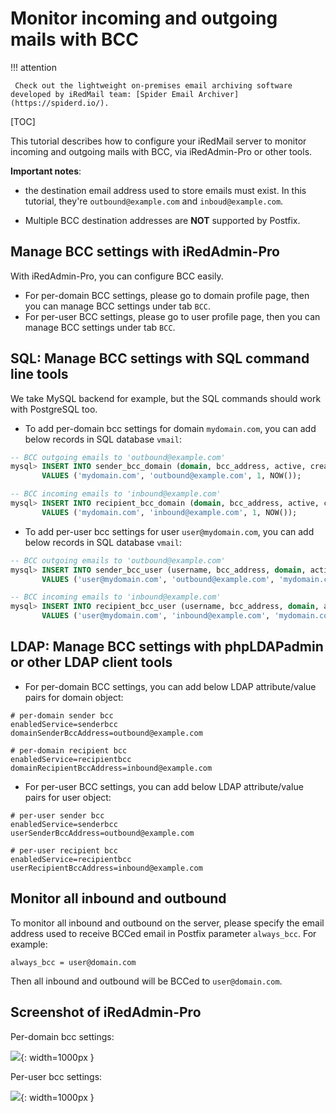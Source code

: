 # Monitor incoming and outgoing mails with BCC

!!! attention

	 Check out the lightweight on-premises email archiving software developed by iRedMail team: [Spider Email Archiver](https://spiderd.io/).

[TOC]

This tutorial describes how to configure your iRedMail server
to monitor incoming and outgoing mails with BCC, via iRedAdmin-Pro or other
tools.

__Important notes__:

* the destination email address used to store emails must exist. In this
  tutorial, they're `outbound@example.com` and `inboud@example.com`.

* Multiple BCC destination addresses are __NOT__ supported by Postfix.

## Manage BCC settings with iRedAdmin-Pro

With iRedAdmin-Pro, you can configure BCC easily.

* For per-domain BCC settings, please go to domain profile page, then you can
manage BCC settings under tab `BCC`.
* For per-user BCC settings, please go to user profile page, then you can
manage BCC settings under tab `BCC`.

## SQL: Manage BCC settings with SQL command line tools

We take MySQL backend for example, but the SQL commands should work with
PostgreSQL too.

* To add per-domain bcc settings for domain `mydomain.com`, you can add
  below records in SQL database `vmail`:

```sql
-- BCC outgoing emails to 'outbound@example.com'
mysql> INSERT INTO sender_bcc_domain (domain, bcc_address, active, created)
       VALUES ('mydomain.com', 'outbound@example.com', 1, NOW());

-- BCC incoming emails to 'inbound@example.com'
mysql> INSERT INTO recipient_bcc_domain (domain, bcc_address, active, created)
       VALUES ('mydomain.com', 'inbound@example.com', 1, NOW());
```

* To add per-user bcc settings for user `user@mydomain.com`, you can add
  below records in SQL database `vmail`:

```sql
-- BCC outgoing emails to 'outbound@example.com'
mysql> INSERT INTO sender_bcc_user (username, bcc_address, domain, active, created)
       VALUES ('user@mydomain.com', 'outbound@example.com', 'mydomain.com', 1, NOW());

-- BCC incoming emails to 'inbound@example.com'
mysql> INSERT INTO recipient_bcc_user (username, bcc_address, domain, active, created)
       VALUES ('user@mydomain.com', 'inbound@example.com', 'mydomain.com', 1, NOW());
```

## LDAP: Manage BCC settings with phpLDAPadmin or other LDAP client tools

* For per-domain BCC settings, you can add below LDAP attribute/value pairs
for domain object:

```
# per-domain sender bcc
enabledService=senderbcc
domainSenderBccAddress=outbound@example.com

# per-domain recipient bcc
enabledService=recipientbcc
domainRecipientBccAddress=inbound@example.com
```

* For per-user BCC settings, you can add below LDAP attribute/value pairs
for user object:

```
# per-user sender bcc
enabledService=senderbcc
userSenderBccAddress=outbound@example.com

# per-user recipient bcc
enabledService=recipientbcc
userRecipientBccAddress=inbound@example.com
```

## Monitor all inbound and outbound

To monitor all inbound and outbound on the server, please specify the email
address used to receive BCCed email in Postfix parameter `always_bcc`. For
example:

```
always_bcc = user@domain.com
```

Then all inbound and outbound will be BCCed to `user@domain.com`.

## Screenshot of iRedAdmin-Pro

Per-domain bcc settings:

![](./images/iredadmin/domain_profile_bcc.png){: width=1000px }

Per-user bcc settings:

![](./images/iredadmin/user_profile_bcc.png){: width=1000px }

